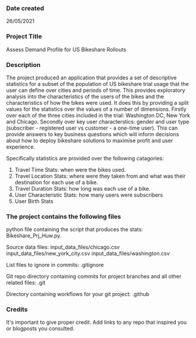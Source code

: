 ### Date created

26/05/2021

### Project Title

Assess Demand Profile for US Bikeshare Rollouts

### Description

The project produced an application that provides a set of descriptive statistics for a subset of the population of US bikeshare trial usage that the user can define over cities and periods of time. 
This provides exploratory analysis into the characteristics of the users of the bikes and the characteristics of how the bikes were used. It does this by providing a split values for the statistics over the values of a number of dimensions.
Firstly over each of the three cities included in the trial: Washington DC, New York and Chicago. Secondly over key user characterstics: gender and user type (subscriber - registered user vs customer - a one-time user). 
This can provide answers to key business questions which will inform decisions about how to deploy bikeshare solutions to maximise profit and user experience.

Specifically statistics are provided over the following catagories:
1. Travel Time Stats: when were the bikes used.
2. Travel Location Stats: where were they taken from and what was their destination for each use of a bike. 
3. Travel Duration Stats: how long was each use of a bike.
4. User Characteristic Stats: how many users were subscribers
5. User Birth Stats

### The project contains the following files

python file containing the script that produces the stats: Bikeshare_Prj_Huw.py.

Source data files: 
input_data_files/chicago.csv
input_data_files/new_york_city.csv
input_data_files/washington.csv

List files to ignore in commits:
.gitignore

Git repo directory containing commits for project branches and all other related files: .git

Directory containing workflows for your git project: .github

### Credits
It's important to give proper credit. Add links to any repo that inspired you or blogposts you consulted.

